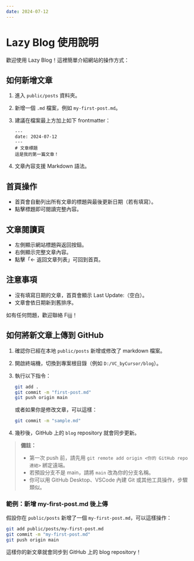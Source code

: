 ```yaml
---
date: 2024-07-12
---
```

# Lazy Blog 使用說明

歡迎使用 Lazy Blog！這裡簡單介紹網站的操作方式：

## 如何新增文章
1. 進入 `public/posts` 資料夾。
2. 新增一個 `.md` 檔案，例如 `my-first-post.md`。
3. 建議在檔案最上方加上如下 frontmatter：

   ```
   ---
   date: 2024-07-12
   ---
   # 文章標題
   這是我的第一篇文章！
   ```

4. 文章內容支援 Markdown 語法。

## 首頁操作
- 首頁會自動列出所有文章的標題與最後更新日期（若有填寫）。
- 點擊標題即可閱讀完整內容。

## 文章閱讀頁
- 左側顯示網站標題與返回按鈕。
- 右側顯示完整文章內容。
- 點擊「← 返回文章列表」可回到首頁。

## 注意事項
- 沒有填寫日期的文章，首頁會顯示 Last Update:（空白）。
- 文章會依日期新到舊排序。

如有任何問題，歡迎聯絡 Fijjj！ 

## 如何將新文章上傳到 GitHub
1. 確認你已經在本地 `public/posts` 新增或修改了 markdown 檔案。
2. 開啟終端機，切換到專案根目錄（例如 `D:/VC_byCursor/blog`）。
3. 執行以下指令：

   ```sh
   git add .
   git commit -m "first-post.md"
   git push origin main
   ```
   
   或者如果你是修改文章，可以這樣：
   ```sh
   git commit -m "sample.md"
   ```

4. 幾秒後，GitHub 上的 `blog` repository 就會同步更新。

> **備註：**
> - 第一次 push 前，請先用 `git remote add origin <你的 GitHub repo 連結>` 綁定遠端。
> - 若預設分支不是 main，請將 `main` 改為你的分支名稱。
> - 你可以用 GitHub Desktop、VSCode 內建 Git 或其他工具操作，步驟類似。 

### 範例：新增 my-first-post.md 後上傳
假設你在 `public/posts` 新增了一個 `my-first-post.md`，可以這樣操作：

```sh
git add public/posts/my-first-post.md
git commit -m "my-first-post.md"
git push origin main
```

這樣你的新文章就會同步到 GitHub 上的 blog repository！ 